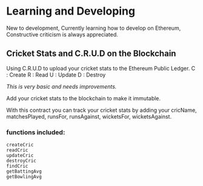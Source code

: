 # Learning and Developing

New to development, 
Currently learning how to develop on Ethereum,
Constructive criticism is always appreciated.

## Cricket Stats and C.R.U.D on the Blockchain

Using C.R.U.D to upload your cricket stats to the Ethereum Public Ledger.
C : Create
R : Read
U : Update
D : Destroy

*This is very basic and needs improvements.*

Add your cricket stats to the blockchain to make it immutable.

With this contract you can track your cricket stats by adding your cricName, matchesPlayed, runsFor, runsAgainst, wicketsFor, wicketsAgainst.

### functions included:
    createCric
    readCric
    updateCric
    destroyCric
    findCric
    getBattingAvg
    getBowlingAvg


